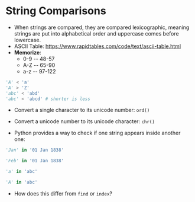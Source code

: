 # String Comparisons

- When strings are compared, they are compared lexicographic, meaning strings are put into alphabetical order and uppercase comes before lowercase.
- ASCII Table: https://www.rapidtables.com/code/text/ascii-table.html
- **Memorize**:
  - 0-9 -- 48-57
  - A-Z -- 65-90
  - a-z -- 97-122
  
```python
'A' < 'a'
'A' > 'Z'
'abc' < 'abd'
'abc' < 'abcd' # shorter is less
```
- Convert a single character to its unicode number: `ord()`
- Convert a unicode number to its unicode character: `chr()`


- Python provides a way to check if one string appears inside another one:

```python
'Jan' in '01 Jan 1838'

'Feb' in '01 Jan 1838'

'a' in 'abc'

'A' in 'abc'
```

- How does this differ from `find` or `index`?